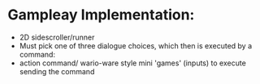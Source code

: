 # Gampleay Implementation:

- 2D sidescroller/runner
- Must pick one of three dialogue choices, which then is executed by a command:
- action command/ wario-ware style mini 'games' (inputs) to execute sending
the command